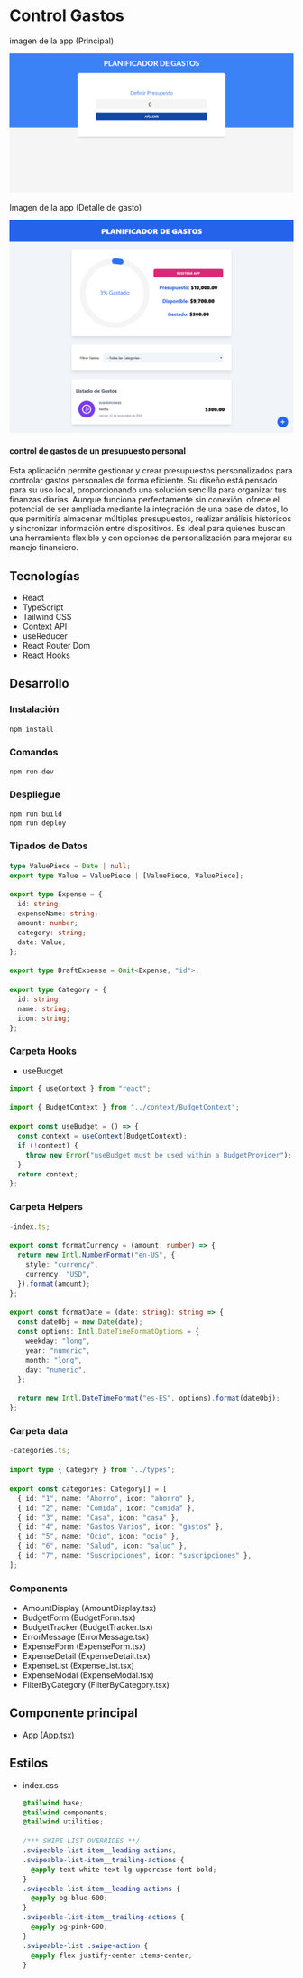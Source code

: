 # Control Gastos

imagen de la app (Principal)

![alt text](gastosReact.png)

Imagen de la app (Detalle de gasto)

![alt text](Control-de-Gastos-React-Typescript-useReducer-y-ContextAPI-11-18-2024_07_37_PM.png)

#### control de gastos de un presupuesto personal

Esta aplicación permite gestionar y crear presupuestos personalizados para controlar gastos personales de forma eficiente. Su diseño está pensado para su uso local, proporcionando una solución sencilla para organizar tus finanzas diarias. Aunque funciona perfectamente sin conexión, ofrece el potencial de ser ampliada mediante la integración de una base de datos, lo que permitiría almacenar múltiples presupuestos, realizar análisis históricos y sincronizar información entre dispositivos. Es ideal para quienes buscan una herramienta flexible y con opciones de personalización para mejorar su manejo financiero.

## Tecnologías

- React
- TypeScript
- Tailwind CSS
- Context API
- useReducer
- React Router Dom
- React Hooks

## Desarrollo

### Instalación

```
npm install
```

### Comandos

```
npm run dev
```

### Despliegue

```
npm run build
npm run deploy
```

### Tipados de Datos

```typescript
type ValuePiece = Date | null;
export type Value = ValuePiece | [ValuePiece, ValuePiece];

export type Expense = {
  id: string;
  expenseName: string;
  amount: number;
  category: string;
  date: Value;
};

export type DraftExpense = Omit<Expense, "id">;

export type Category = {
  id: string;
  name: string;
  icon: string;
};
```

### Carpeta Hooks

- useBudget

```typescript
import { useContext } from "react";

import { BudgetContext } from "../context/BudgetContext";

export const useBudget = () => {
  const context = useContext(BudgetContext);
  if (!context) {
    throw new Error("useBudget must be used within a BudgetProvider");
  }
  return context;
};
```

### Carpeta Helpers

```typescript
-index.ts;

export const formatCurrency = (amount: number) => {
  return new Intl.NumberFormat("en-US", {
    style: "currency",
    currency: "USD",
  }).format(amount);
};

export const formatDate = (date: string): string => {
  const dateObj = new Date(date);
  const options: Intl.DateTimeFormatOptions = {
    weekday: "long",
    year: "numeric",
    month: "long",
    day: "numeric",
  };

  return new Intl.DateTimeFormat("es-ES", options).format(dateObj);
};
```

### Carpeta data

```typescript
-categories.ts;

import type { Category } from "../types";

export const categories: Category[] = [
  { id: "1", name: "Ahorro", icon: "ahorro" },
  { id: "2", name: "Comida", icon: "comida" },
  { id: "3", name: "Casa", icon: "casa" },
  { id: "4", name: "Gastos Varios", icon: "gastos" },
  { id: "5", name: "Ocio", icon: "ocio" },
  { id: "6", name: "Salud", icon: "salud" },
  { id: "7", name: "Suscripciones", icon: "suscripciones" },
];
```

### Components

- AmountDisplay (AmountDisplay.tsx)
- BudgetForm (BudgetForm.tsx)
- BudgetTracker (BudgetTracker.tsx)
- ErrorMessage (ErrorMessage.tsx)
- ExpenseForm (ExpenseForm.tsx)
- ExpenseDetail (ExpenseDetail.tsx)
- ExpenseList (ExpenseList.tsx)
- ExpenseModal (ExpenseModal.tsx)
- FilterByCategory (FilterByCategory.tsx)

## Componente principal

- App (App.tsx)

## Estilos

- index.css

  ```css
  @tailwind base;
  @tailwind components;
  @tailwind utilities;

  /*** SWIPE LIST OVERRIDES **/
  .swipeable-list-item__leading-actions,
  .swipeable-list-item__trailing-actions {
    @apply text-white text-lg uppercase font-bold;
  }
  .swipeable-list-item__leading-actions {
    @apply bg-blue-600;
  }
  .swipeable-list-item__trailing-actions {
    @apply bg-pink-600;
  }
  .swipeable-list .swipe-action {
    @apply flex justify-center items-center;
  }
  ```
